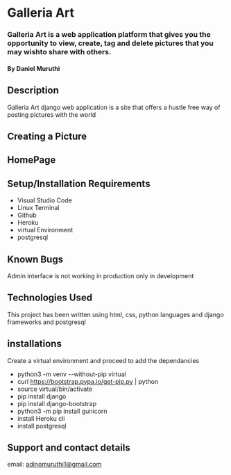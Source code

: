 # Galleria Art

### Galleria Art is a web application platform that gives you the opportunity to view, create, tag and delete pictures that you may wishto share with others.

#### By **Daniel Muruthi**

## Description

Galleria Art django web application is a site that offers a hustle free way of posting pictures with the world 

## Creating a Picture


## HomePage




## Setup/Installation Requirements

- Visual Studio Code
- Linux Terminal
- Github
- Heroku
- virtual Environment
- postgresql

## Known Bugs

Admin interface is not working in production only in development




## Technologies Used

This project has been written using html, css, python languages and django frameworks and postgresql

## installations

Create a virtual environment and proceed to add the dependancies

- python3 -m venv --without-pip virtual
- curl https://bootstrap.pypa.io/get-pip.py | python
- source virtual/bin/activate
- pip install django
- pip install django-bootstrap
- python3 -m  pip install gunicorn
- install Heroku cli
- install postgresql


## Support and contact details

email: adinomuruthi1@gmail.com

